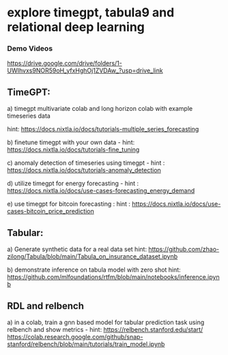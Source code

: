 # explore timegpt, tabula9 and relational deep learning
### Demo Videos
https://drive.google.com/drive/folders/1-UWIhvxs9NOR59oH_yfxHghOj1ZVDAw_?usp=drive_link

## TimeGPT:

a) timegpt multivariate colab and long horizon colab  with example timeseries data

hint: https://docs.nixtla.io/docs/tutorials-multiple_series_forecasting

b) finetune timegpt with your own data - hint: https://docs.nixtla.io/docs/tutorials-fine_tuning

c) anomaly detection of timeseries using timegpt - hint : https://docs.nixtla.io/docs/tutorials-anomaly_detection

d) utilize timegpt for energy forecasting  - hint : https://docs.nixtla.io/docs/use-cases-forecasting_energy_demand

e) use timegpt for bitcoin forecasting :  hint : https://docs.nixtla.io/docs/use-cases-bitcoin_price_prediction

 

## Tabular:

a) Generate synthetic data for a real data set   hint: https://github.com/zhao-zilong/Tabula/blob/main/Tabula_on_insurance_dataset.ipynb

b) demonstrate inference on tabula model with zero shot hint: https://github.com/mlfoundations/rtfm/blob/main/notebooks/inference.ipynb

 

## RDL and relbench

a) in a colab,  train a gnn based model for tabular prediction task using relbench and show metrics - hint: https://relbench.stanford.edu/start/  https://colab.research.google.com/github/snap-stanford/relbench/blob/main/tutorials/train_model.ipynb

 
